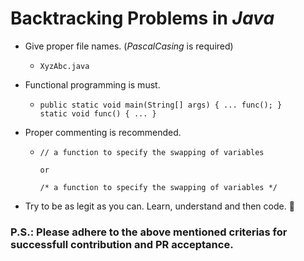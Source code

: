 # Backtracking Problems in _Java_
- Give proper file names. (_PascalCasing_ is required)
    - ```
      XyzAbc.java
      ```

- Functional programming is must.
    - ```
      public static void main(String[] args) { ... func(); }
      static void func() { ... }
      ```

- Proper commenting is recommended.
    - ```
      // a function to specify the swapping of variables
      
      or

      /* a function to specify the swapping of variables */
      ```

- Try to be as legit as you can. Learn, understand and then code. 🙏

### P.S.: Please adhere to the above mentioned criterias for successfull contribution and PR acceptance.